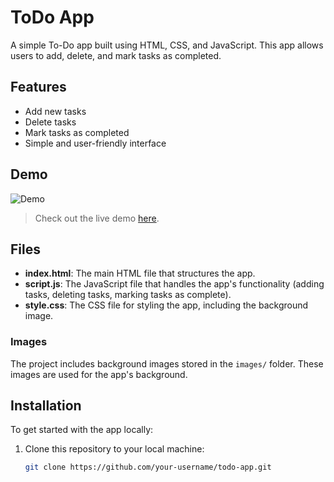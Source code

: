 # ToDo App

A simple To-Do app built using HTML, CSS, and JavaScript. This app allows users to add, delete, and mark tasks as completed.

## Features

- Add new tasks
- Delete tasks
- Mark tasks as completed
- Simple and user-friendly interface

## Demo

![Demo](./images/todo-app-demo.gif)

> Check out the live demo [here](your-deployed-link.com).

## Files

- **index.html**: The main HTML file that structures the app.
- **script.js**: The JavaScript file that handles the app's functionality (adding tasks, deleting tasks, marking tasks as complete).
- **style.css**: The CSS file for styling the app, including the background image.

### Images

The project includes background images stored in the `images/` folder. These images are used for the app's background.

## Installation

To get started with the app locally:

1. Clone this repository to your local machine:

   ```bash
   git clone https://github.com/your-username/todo-app.git
